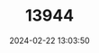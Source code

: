 ---
title: "13944"
category: "Murina puta"
draft: false
date: 2024-02-22 13:03:50
languages:
  English: ["Taiwan Tube-nosed Bat", "Taiwanese Tube-nosed Bat"]
  Chinese: ["Taiwan Guanbifu"]
---